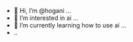 - 👋 Hi, I’m @hogani ...
- 👀 I’m interested in ai ...
- 🌱 I’m currently learning how to use ai ...
- ..
  

<!---
hogani/hogani is a ✨ special ✨ repository because its `README.md` (this file) appears on your GitHub profile.
You can click the Preview link to take a look at your changes.
--->

